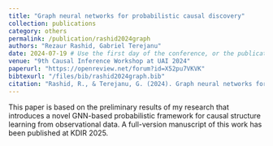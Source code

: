 ```yaml
---
title: "Graph neural networks for probabilistic causal discovery"
collection: publications
category: others
permalink: /publication/rashid2024graph
authors: "Rezaur Rashid, Gabriel Terejanu"
date: 2024-07-19 # Use the first day of the conference, or the publication date if you know it
venue: "9th Causal Inference Workshop at UAI 2024"
paperurl: "https://openreview.net/forum?id=X52pu7VKVK" 
bibtexurl: "/files/bib/rashid2024graph.bib"
citation: "Rashid, R., & Terejanu, G. (2024). Graph neural networks for probabilistic causal discovery. In 9th Causal Inference Workshop at UAI 2024."
---
```


This paper is based on the preliminary results of my research that introduces a novel GNN-based probabilistic framework for causal structure learning from observational data. A full-version manuscript of this work has been published at KDIR 2025.